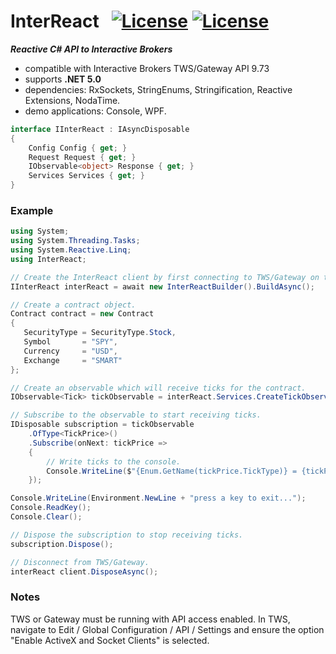 # InterReact&nbsp;&nbsp; [![License](https://img.shields.io/badge/Version-0.0.1-blue)]() [![License](https://img.shields.io/badge/license-Apache%202.0-7755BB.svg)](https://opensource.org/licenses/Apache-2.0)

***Reactive C# API to Interactive Brokers***
- compatible with Interactive Brokers TWS/Gateway API 9.73
- supports **.NET 5.0**
- dependencies: RxSockets, StringEnums, Stringification, Reactive Extensions, NodaTime.
- demo applications: Console, WPF.

```csharp
interface IInterReact : IAsyncDisposable
{
    Config Config { get; }
    Request Request { get; }
    IObservable<object> Response { get; }
    Services Services { get; }
}
```
### Example ###
```csharp
using System;
using System.Threading.Tasks;
using System.Reactive.Linq;
using InterReact;
```
```csharp
// Create the InterReact client by first connecting to TWS/Gateway on the local host.
IInterReact interReact = await new InterReactBuilder().BuildAsync();

// Create a contract object.
Contract contract = new Contract
{
   SecurityType = SecurityType.Stock,
   Symbol       = "SPY",
   Currency     = "USD",
   Exchange     = "SMART"
};

// Create an observable which will receive ticks for the contract.
IObservable<Tick> tickObservable = interReact.Services.CreateTickObservable(contract);

// Subscribe to the observable to start receiving ticks.
IDisposable subscription = tickObservable
    .OfType<TickPrice>()
    .Subscribe(onNext: tickPrice =>
    {
        // Write ticks to the console.
        Console.WriteLine($"{Enum.GetName(tickPrice.TickType)} = {tickPrice.Price}");
    });

Console.WriteLine(Environment.NewLine + "press a key to exit...");
Console.ReadKey();
Console.Clear();

// Dispose the subscription to stop receiving ticks.
subscription.Dispose();

// Disconnect from TWS/Gateway.
interReact client.DisposeAsync();
```
### Notes ###

TWS or Gateway must be running with API access enabled. In TWS, navigate to Edit / Global Configuration / API / Settings and ensure the option "Enable ActiveX and Socket Clients" is selected.

